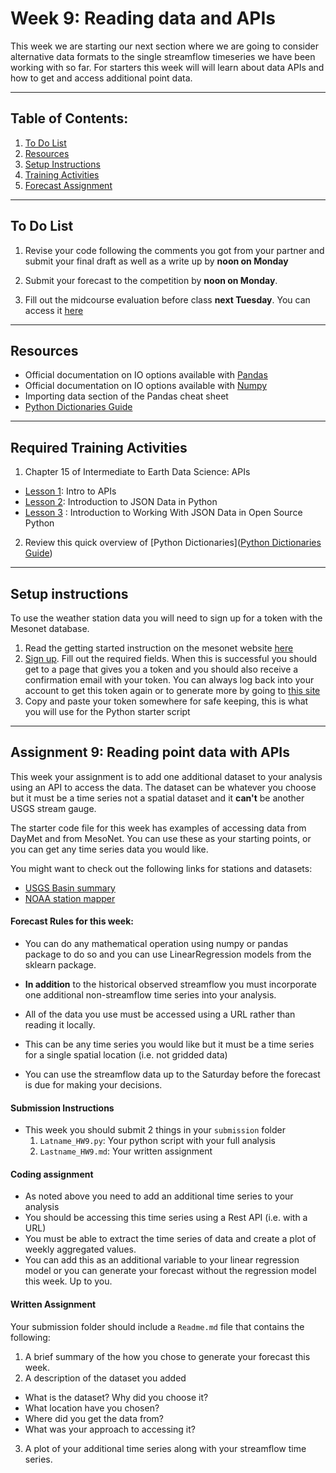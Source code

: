 # Week 9: Reading data and APIs
This week we are starting our next section where we are going to consider alternative data formats to the single streamflow timeseries we have been working with so far. For starters this week will will learn about data APIs and how to get and access additional point data.
____
## Table of Contents:
1. [ To Do List](#todo)
1. [ Resources](#resources)
1. [ Setup Instructions](#instructions)
1. [ Training Activities](#training)
1. [ Forecast Assignment](#assignment)

___
<a name="todo"></a>
## To Do List
1. Revise your code following the comments you got from your partner and submit your final draft as well as a write up by **noon on Monday**  

2. Submit your forecast to the competition by **noon on Monday**.

3. Fill out the midcourse evaluation before class **next Tuesday**. You can access it [here](https://forms.gle/p33ioc9RE3oiF3yZ8)

___
<a name="resources"></a>
## Resources
- Official documentation on IO options available with [Pandas](https://pandas.pydata.org/pandas-docs/stable/user_guide/io.html)
- Official documentation on IO options available with [Numpy](https://numpy.org/devdocs/reference/routines.io.html)
- Importing data section of the Pandas cheat sheet
- [Python Dictionaries Guide](https://www.w3schools.com/python/python_dictionaries.asp)
___
<a name="training"></a>
## Required Training Activities
1. Chapter 15 of Intermediate to Earth Data Science: APIs
  - [Lesson 1](https://www.earthdatascience.org/courses/use-data-open-source-python/intro-to-apis/apis-in-python/): Intro to APIs
 - [Lesson 2](https://www.earthdatascience.org/courses/use-data-open-source-python/intro-to-apis/intro-to-json/): Introduction to JSON Data in Python
 - [Lesson 3](https://www.earthdatascience.org/courses/use-data-open-source-python/intro-to-apis/use-JSON-in-python/) : Introduction to Working With JSON Data in Open Source Python

2. Review this quick overview of [Python Dictionaries]([Python Dictionaries Guide](https://www.w3schools.com/python/python_dictionaries.asp))
___
<a name="instructions"></a>
## Setup instructions
To use the weather station data you will need to sign up for a token with the Mesonet database.

1. Read the getting started instruction on the mesonet website [here](https://developers.synopticdata.com/mesonet/v2/getting-started/)
2. [Sign up](https://developers.synopticdata.com/signup/). Fill out the required fields. When this is successful you should get to a page that gives you a token and you should also receive a confirmation email with your token. You can always log back into your account to get this token again or to generate more by going to [this site](https://myaccount.synopticdata.com/)
3. Copy and paste your token somewhere for safe keeping, this is what you will use for the Python starter script

___
<a name="assignment"></a>
## Assignment 9: Reading point data with APIs
This week your assignment is to add one additional dataset to your analysis using an API to access the data. The dataset can be whatever you choose but it must be a time series not a spatial dataset and it **can't** be another USGS stream gauge.

The starter code file for this week has examples of accessing data from DayMet and from MesoNet. You can use these as your starting points, or you can get any time series data you would like.

You might want to check out the following links for stations and datasets:
- [USGS Basin summary](https://water.usgs.gov/lookup/getwatershed?15060202/www/cgi-bin/lookup/getwatershed)
- [NOAA station mapper](https://www.ncdc.noaa.gov/cdo-web/datatools/findstation)

#### Forecast Rules for this week:
- You can do any mathematical operation using numpy or pandas package to do so and you can use LinearRegression models from the sklearn package.  

- **In addition** to the historical observed streamflow you must incorporate one additional non-streamflow time series into your analysis.

- All of the data you use must be accessed using a URL rather than reading it locally.

- This can be any time series you would like but it must be a time series for a single spatial location (i.e. not gridded data)

- You can use the streamflow data up to the Saturday before the forecast is due for making your decisions.


#### Submission Instructions
- This week you should submit 2 things in your `submission` folder
  1. `Latname_HW9.py`: Your python script with your full analysis
  2. `Lastname_HW9.md`: Your written assignment

#### Coding assignment
- As noted above you need to add an additional time series to your analysis
- You should be accessing this time series using a Rest API (i.e. with a URL)
- You must be able to extract the time series of data and create a plot of weekly aggregated values.
- You can add this as an additional variable to your linear regression model or you can generate your forecast without the regression model this week. Up to you.

#### Written Assignment
Your submission folder should include a `Readme.md` file that contains the following:
1. A brief summary of the how you chose to generate your forecast this week.
2. A description of the dataset you added
  - What is the dataset? Why did you choose it?
  - What location have you chosen?
  - Where did you get the data from?
  - What was your approach to accessing it?
3. A plot of your additional time series along with your streamflow time series.
